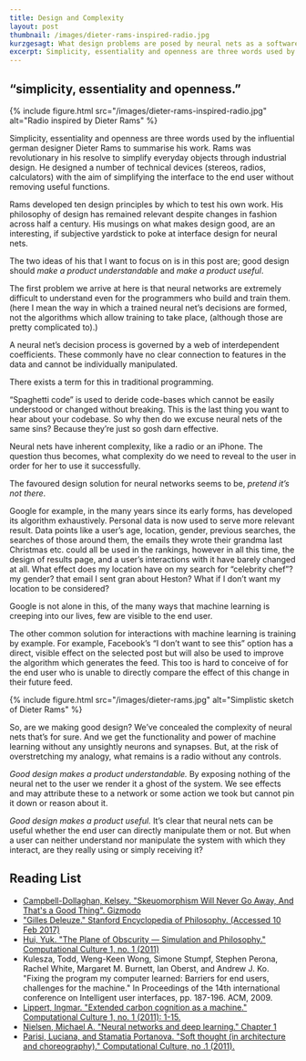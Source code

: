 ```yaml
---
title: Design and Complexity
layout: post
thumbnail: /images/dieter-rams-inspired-radio.jpg
kurzgesagt: What design problems are posed by neural nets as a software product. Particularly, is the complexity of NNs a barrier to a user’s ability to understand and, in consequence, to control them.
excerpt: Simplicity, essentiality and openness are three words used by the influential german designer Dieter Rams to summarise his work. Rams was revolutionary in his resolve to simplify everyday objects through industrial design.
---
```


## “simplicity, essentiality and openness.”

{% include figure.html src="/images/dieter-rams-inspired-radio.jpg" alt="Radio inspired by Dieter Rams" %}

Simplicity, essentiality and openness are three words used by the influential german designer Dieter Rams to summarise his work. Rams was revolutionary in his resolve to simplify everyday objects through industrial design. He designed a number of technical devices (stereos, radios, calculators) with the aim of simplifying the interface to the end user without removing useful functions.

Rams developed ten design principles by which to test his own work. His philosophy of design has remained relevant despite changes in fashion across half a century. His musings on what makes design good, are an interesting, if subjective yardstick to poke at interface design for neural nets.

The two ideas of his that I want to focus on is in this post are; good design should *make a product understandable* and *make a product useful*.

The first problem we arrive at here is that neural networks are extremely difficult to understand even for the programmers who build and train them. (here I mean the way in which a trained neural net’s decisions are formed, not the algorithms which allow training to take place, (although those are pretty complicated to).)

A neural net’s decision process is governed by a web of interdependent coefficients. These commonly have no clear connection to features in the data and cannot be individually manipulated. 

There exists a term for this in traditional programming. 

“Spaghetti code” is used to deride code-bases which cannot be easily understood or changed without breaking. This is the last thing you want to hear about your codebase. So why then do we excuse neural nets of the same sins? Because they’re just so gosh darn effective. 

Neural nets have inherent complexity, like a radio or an iPhone.
The question thus becomes, what complexity do we need to reveal to the user in order for her to use it successfully.

The favoured design solution for neural networks seems to be, *pretend it’s not there*.

Google for example, in the many years since its early forms, has developed its algorithm exhaustively. Personal data is now used to serve more relevant result. Data points like a user’s age, location, gender, previous searches, the searches of those around them, the emails they wrote their grandma last Christmas etc. could all be used in the rankings, however in all this time, the design of results page, and a user’s interactions with it have barely changed at all. What effect does my location have on my search for “celebrity chef”? my gender? that email I sent gran about Heston? What if I don’t want my location to be considered?

Google is not alone in this, of the many ways that machine learning is creeping into our lives, few are visible to the end user. 

The other common solution for interactions with machine learning  is training by example. For example, Facebook’s “I don’t want to see this” option has a direct, visible effect on the selected post but will also be used to improve the algorithm which generates the feed. This too is hard to conceive of for the end user who is unable to directly compare the effect of this change in their future feed.

{% include figure.html src="/images/dieter-rams.jpg" alt="Simplistic sketch of Dieter Rams" %}

So, are we making good design? 
We’ve concealed the complexity of neural nets that’s for sure. And we get the functionality and power of machine learning without any unsightly neurons and synapses. But, at the risk of overstretching my analogy, what remains is a radio without any controls.

*Good design makes a product understandable.* By exposing nothing of the neural net to the user we render it a ghost of the system. We see effects and may attribute these to a network or some action we took but cannot pin it down or reason about it.

*Good design makes a product useful.* It’s clear that neural nets can be useful whether the end user can directly manipulate them or not. But when a user can neither understand nor manipulate the system with which they interact, are they really using or simply receiving it?

## Reading List
- [Campbell-Dollaghan, Kelsey. "Skeuomorphism Will Never Go Away, And That's a Good Thing". Gizmodo](http://gizmodo.com/skeuomorphism-will-never-go-away-and-thats-a-good-thin-1642089313)
- ["Gilles Deleuze." Stanford Encyclopedia of Philosophy. (Accessed 10 Feb 2017)](https://plato.stanford.edu/entries/deleuze/)
- [Hui, Yuk. "The Plane of Obscurity — Simulation and Philosophy." Computational Culture 1, no. 1 (2011)](http://computationalculture.net/review/the-plane-of-obscurity-%E2%80%94-simulation-and-philosophy)
- Kulesza, Todd, Weng-Keen Wong, Simone Stumpf, Stephen Perona, Rachel White, Margaret M. Burnett, Ian Oberst, and Andrew J. Ko. "Fixing the program my computer learned: Barriers for end users, challenges for the machine." In Proceedings of the 14th international conference on Intelligent user interfaces, pp. 187-196. ACM, 2009.
- [Lippert, Ingmar. "Extended carbon cognition as a machine." Computational Culture 1, no. 1 (2011): 1-15.](http://computationalculture.net/article/extended-carbon-cognition)
- [Nielsen, Michael A. "Neural networks and deep learning." Chapter 1](http://neuralnetworksanddeeplearning.com/chap1.html)
- [Parisi, Luciana, and Stamatia Portanova. "Soft thought (in architecture and choreography)." Computational Culture, no .1 (2011).](http://computationalculture.net/article/soft-thought)
